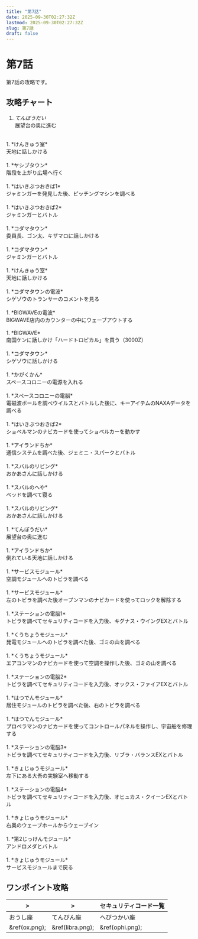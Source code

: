 ```yaml
---
title: "第7話"
date: 2025-09-30T02:27:32Z
lastmod: 2025-09-30T02:27:32Z
slug: 第7話
draft: false
---
```


# 第7話
第7話の攻略です。

## 攻略チャート
1. *てんぼうだい*<br />
展望台の奥に進む<br />
<br />
1. *けんきゅう室*<br />
天地に話しかける<br />
<br />
1. *ヤシブタウン*<br />
階段を上がり広場へ行く<br />
<br />
1. *はいきぶつおきば1*<br />
ジャミンガーを発見した後、ピッチングマシンを調べる<br />
<br />
1. *はいきぶつおきば2*<br />
ジャミンガーとバトル<br />
<br />
1. *コダマタウン*<br />
委員長、ゴン太、キザマロに話しかける<br />
<br />
1. *コダマタウン*<br />
ジャミンガーとバトル<br />
<br />
1. *けんきゅう室*<br />
天地に話しかける<br />
<br />
1. *コダマタウンの電波*<br />
シゲゾウのトランサーのコメントを見る<br />
<br />
1. *BIGWAVEの電波*<br />
BIGWAVE店内のカウンターの中にウェーブアウトする<br />
<br />
1. *BIGWAVE*<br />
南国ケンに話しかけ「ハードトロピカル」を買う（3000Z）<br />
<br />
1. *コダマタウン*<br />
シゲゾウに話しかける<br />
<br />
1. *かがくかん*<br />
スペースコロニーの電源を入れる<br />
<br />
1. *スペースコロニーの電脳*<br />
電磁波ボールを調べウイルスとバトルした後に、キーアイテムのNAXAデータを調べる<br />
<br />
1. *はいきぶつおきば2*<br />
ショベルマンのナビカードを使ってショベルカーを動かす<br />
<br />
1. *アイランドちか*<br />
通信システムを調べた後、ジェミニ・スパークとバトル<br />
<br />
1. *スバルのリビング*<br />
おかあさんに話しかける<br />
<br />
1. *スバルのへや*<br />
ベッドを調べて寝る<br />
<br />
1. *スバルのリビング*<br />
おかあさんに話しかける<br />
<br />
1. *てんぼうだい*<br />
展望台の奥に進む<br />
<br />
1. *アイランドちか*<br />
倒れている天地に話しかける<br />
<br />
1. *サービスモジュール*<br />
空調モジュールへのトビラを調べる<br />
<br />
1. *サービスモジュール*<br />
左のトビラを調べた後オープンマンのナビカードを使ってロックを解除する<br />
<br />
1. *ステーションの電脳1*<br />
トビラを調べてセキュリティコードを入力後、キグナス・ウイングEXとバトル<br />
<br />
1. *くうちょうモジュール*<br />
発電モジュールへのトビラを調べた後、ゴミの山を調べる<br />
<br />
1. *くうちょうモジュール*<br />
エアコンマンのナビカードを使って空調を操作した後、ゴミの山を調べる<br />
<br />
1. *ステーションの電脳2*<br />
トビラを調べてセキュリティコードを入力後、オックス・ファイアEXとバトル<br />
<br />
1. *はつでんモジュール*<br />
居住モジュールのトビラを調べた後、右のトビラを調べる<br />
<br />
1. *はつでんモジュール*<br />
プロペラマンのナビカードを使ってコントロールパネルを操作し、宇宙船を修理する<br />
<br />
1. *ステーションの電脳3*<br />
トビラを調べてセキュリティコードを入力後、リブラ・バランスEXとバトル<br />
<br />
1. *きょじゅうモジュール*<br />
左下にある大吾の実験室へ移動する<br />
<br />
1. *ステーションの電脳4*<br />
トビラを調べてセキュリティコードを入力後、オヒュカス・クイーンEXとバトル<br />
<br />
1. *きょじゅうモジュール*<br />
右奥のウェーブホールからウェーブイン<br />
<br />
1. *第2じっけんモジュール*<br />
アンドロメダとバトル<br />
<br />
1. *きょじゅうモジュール*<br />
サービスモジュールまで戻る

## ワンポイント攻略
|>|>|セキュリティコード一覧|
|---|---|---|
|おうし座|てんびん座|へびつかい座|
|&ref(ox.png);|&ref(libra.png);|&ref(ophi.png);|

